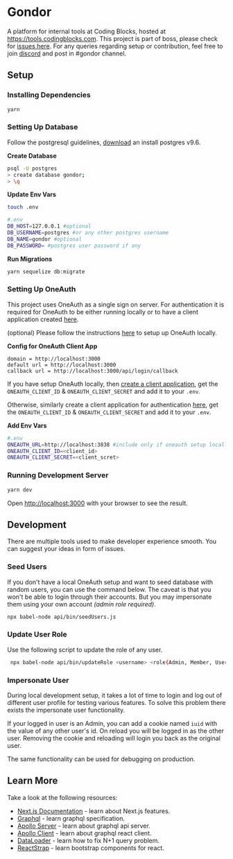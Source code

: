 # Gondor

A platform for internal tools at Coding Blocks, hosted at https://tools.codingblocks.com. This project is part of boss, please check for [issues here](https://github.com/coding-blocks/gondor/labels/BOSS). For any queries regarding setup or contribution, feel free to join [discord](https://discord.gg/wNFXjh) and post in #gondor channel.

## Setup

### Installing Dependencies

```bash
yarn
```

### Setting Up Database

Follow the postgresql guidelines, [download](https://www.postgresql.org/download/) an install postgres v9.6.

**Create Database**

```bash
psql -U postgres
> create database gondor;
> \q
```

**Update Env Vars**

```bash
touch .env

#.env
DB_HOST=127.0.0.1 #optional
DB_USERNAME=postgres #or any other postgres username
DB_NAME=gondor #optional
DB_PASSWORD= #postgres user password if any
```

**Run Migrations**

```bash
yarn sequelize db:migrate
```

### Setting Up OneAuth

This project uses OneAuth as a single sign on server. For authentication it is required for OneAuth to be either running locally or to have a client application created [here](https://account.codingblocks.com/users/me/clients).

(optional) Please follow the instructions [here](https://github.com/coding-blocks/oneauth) to setup up OneAuth locally.

**Config for OneAuth Client App**

```
domain = http://localhost:3000
default url = http://localhost:3000
callback url = http://localhost:3000/api/login/callback
```

If you have setup OneAuth locally, then [create a client application](https://github.com/coding-blocks/oneauth/wiki/Explicit-Authentication), get the `ONEAUTH_CLIENT_ID` & `ONEAUTH_CLIENT_SECRET` and add it to your `.env`.

Otherwise, similarly create a client application for authentication [here](https://account.codingblocks.com/users/me/clients), get the `ONEAUTH_CLIENT_ID` & `ONEAUTH_CLIENT_SECRET` and add it to your `.env`.

**Add Env Vars**

```bash
#.env
ONEAUTH_URL=http://localhost:3838 #include only if oneauth setup locally
ONEAUTH_CLIENT_ID=<client_id>
ONEAUTH_CLIENT_SECRET=<client_scret>
```

### Running Development Server

```bash
yarn dev
```

Open [http://localhost:3000](http://localhost:3000) with your browser to see the result.

## Development

There are multiple tools used to make developer experience smooth. You can suggest your ideas in form of issues.

### Seed Users

If you don't have a local OneAuth setup and want to seed database with random users, you can use the command below. The caveat is that you won't be able to login through their accounts. But you may impersonate them using your own account *(admin role required)*.
```bash
npx babel-node api/bin/seedUsers.js
```

### Update User Role

Use the following script to update the role of any user.
```bash
 npx babel-node api/bin/updateRole <username> <role(Admin, Member, User)>
```

### Impersonate User

During local development setup, it takes a lot of time to login and log out of different user profile for testing various features. To solve this problem there exists the impersonate user functionality.

If your logged in user is an Admin, you can add a cookie named `iuid` with the value of any other user's id. On reload you will be logged in as the other user. Removing the cookie and reloading will login you back as the original user.

The same functionality can be used for debugging on production.

## Learn More

Take a look at the following resources:

- [Next.js Documentation](https://nextjs.org/docs) - learn about Next.js features.
- [Graphql](https://graphql.org/learn/) - learn graphql specification.
- [Apollo Server](https://www.apollographql.com/docs/apollo-server/) - learn about graphql api server.
- [Apollo Client](https://www.apollographql.com/docs/react) - learn about graphql react client.
- [DataLoader](https://www.youtube.com/watch?v=OQTnXNCDywA) - learn how to fix N+1 query problem.
- [ReactStrap](https://reactstrap.github.io/) - learn bootstrap components for react.

